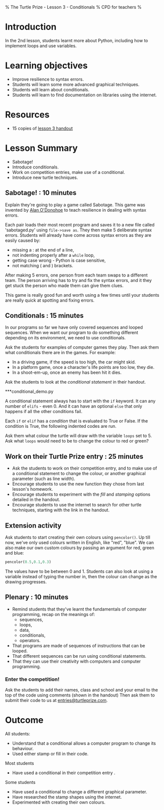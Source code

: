 % The Turtle Prize - Lesson 3 - Conditionals
% CPD for teachers
%

# Introduction

In the 2nd lesson, students learnt more about Python, including how to implement loops and use variables. 

# Learning objectives

* Improve resilience to syntax errors.
* Students will learn some more advanced graphical techniques.
* Students will learn about conditionals.
* Students will learn to find documentation on libraries using the internet.

# Resources

* 15 copies of [lesson 3 handout](lesson-3-handout.html)

# Lesson Summary

* Sabotage!
* Introduce conditionals.
* Work on competition entries, make use of a conditional.
* Introduce new turtle techniques.

## Sabotage! : 10 minutes

Explain they're going to play a game called Sabotage. This game was invented by [Alan O'Donohoe](http://twitter.com/teknoteacher) to teach resilience in dealing with syntax errors.

Each pair loads their most recent program and saves it to a new file called 'sabotaged.py' using `file->save as`. They then make 5 deliberate syntax errors. Students will already have come across syntax errors as they are easily caused by:

* missing a : at the end of a line,
* not indenting properly after a `while` loop,
* getting case wrong - Python is case sensitive,
* not matching ( and ) brackets.

After making 5 errors, one person from each team swaps to a different team. The person arriving has to try and fix the syntax errors, and it they get stuck the person who made them can give them clues.

This game is really good fun and worth using a few times until your students are really quick at spotting and fixing errors.

## Conditionals : 15 minutes

In our programs so far we have only covered sequences and looped sequences. When we want our program to do something different depending on its environment, we need to use conditionals. 

Ask the students for examples of computer games they play. Then ask them what conditionals there are in the games. For example:

* In a driving game, if the speed is too high, the car might skid.
* In a platform game, once a character's life points are too low, they die.
* In a shoot-em-up, once an enemy has been hit it dies.

Ask the students to look at the *conditional statement* in their handout.

***conditional_demo.py

A conditional statement always has to start with the `if` keyword. It can any number of `elifs` - even 0. And it can have an optional `else` that only happens if all the other conditions fail.

Each `if` or `elif` has a *condition* that is evaluated to True or False. If the condition is True, the following indented codes are run.

Ask them what colour the turtle will draw with the variable `loops` set to 5. Ask what `loops` would need to be to change the colour to red or green?

## Work on their Turtle Prize entry : 25 minutes

* Ask the students to work on their competition entry, and to make use of a conditional statement to change the colour, or another graphical parameter (such as line width).
* Encourage students to use the new function they chose from last lesson's homework.
* Encourage students to experiment with the *fill* and *stamping* options detailed in the handout.
* Encourage students to use the internet to search for other turtle techniques, starting with the link in the handout.

## Extension activity

Ask students to start creating their own colours using `pencolor()`. Up till now, we've only used colours written in English, like "red", "blue". We can also make our own custom colours by passing an argument for red, green and blue:

~~~ python
pencolor(0.5,0.1,0.3)
~~~

The values have to be between 0 and 1. Students can also look at using a variable instead of typing the number in, then the colour can change as the drawing progresses.

## Plenary : 10 minutes

* Remind students that they've learnt the fundamentals of computer programming, recap on the meanings of:
    * sequences,
    * loops,
    * data,
    * conditionals,
    * operators.
* That programs are made of sequences of instructions that can be looped.
* That different sequences can be run using conditional statements.
* That they can use their creativity with computers and computer programming.

### Enter the competition!

Ask the students to add their names, class and school and your email to the top of the code using comments (shown in the handout)
Then ask them to submit their code to us at [entries@turtleprize.com](email:entries@turtleprize.com).

# Outcome

All students:

* Understand that a conditional allows a computer program to change its behaviour.
* Used either stamp or fill in their code.

Most students

* Have used a conditional in their competition entry .

Some students

* Have used a conditional to change a different graphical parameter.
* Have researched the stamp shapes using the internet.
* Experimented with creating their own colours.
